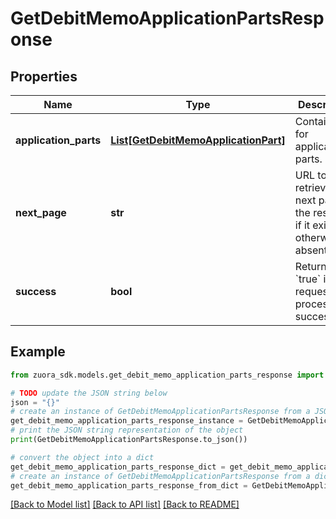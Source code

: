 # GetDebitMemoApplicationPartsResponse


## Properties

Name | Type | Description | Notes
------------ | ------------- | ------------- | -------------
**application_parts** | [**List[GetDebitMemoApplicationPart]**](GetDebitMemoApplicationPart.md) | Container for application parts.  | [optional] 
**next_page** | **str** | URL to retrieve the next page of the response if it exists; otherwise absent.  | [optional] 
**success** | **bool** | Returns &#x60;true&#x60; if the request was processed successfully. | [optional] 

## Example

```python
from zuora_sdk.models.get_debit_memo_application_parts_response import GetDebitMemoApplicationPartsResponse

# TODO update the JSON string below
json = "{}"
# create an instance of GetDebitMemoApplicationPartsResponse from a JSON string
get_debit_memo_application_parts_response_instance = GetDebitMemoApplicationPartsResponse.from_json(json)
# print the JSON string representation of the object
print(GetDebitMemoApplicationPartsResponse.to_json())

# convert the object into a dict
get_debit_memo_application_parts_response_dict = get_debit_memo_application_parts_response_instance.to_dict()
# create an instance of GetDebitMemoApplicationPartsResponse from a dict
get_debit_memo_application_parts_response_from_dict = GetDebitMemoApplicationPartsResponse.from_dict(get_debit_memo_application_parts_response_dict)
```
[[Back to Model list]](../README.md#documentation-for-models) [[Back to API list]](../README.md#documentation-for-api-endpoints) [[Back to README]](../README.md)


